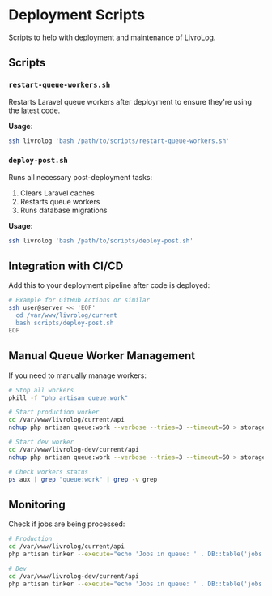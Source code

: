 # Deployment Scripts

Scripts to help with deployment and maintenance of LivroLog.

## Scripts

### `restart-queue-workers.sh`
Restarts Laravel queue workers after deployment to ensure they're using the latest code.

**Usage:**
```bash
ssh livrolog 'bash /path/to/scripts/restart-queue-workers.sh'
```

### `deploy-post.sh`
Runs all necessary post-deployment tasks:
1. Clears Laravel caches
2. Restarts queue workers
3. Runs database migrations

**Usage:**
```bash
ssh livrolog 'bash /path/to/scripts/deploy-post.sh'
```

## Integration with CI/CD

Add this to your deployment pipeline after code is deployed:

```bash
# Example for GitHub Actions or similar
ssh user@server << 'EOF'
  cd /var/www/livrolog/current
  bash scripts/deploy-post.sh
EOF
```

## Manual Queue Worker Management

If you need to manually manage workers:

```bash
# Stop all workers
pkill -f "php artisan queue:work"

# Start production worker
cd /var/www/livrolog/current/api
nohup php artisan queue:work --verbose --tries=3 --timeout=60 > storage/logs/queue-worker.log 2>&1 &

# Start dev worker
cd /var/www/livrolog-dev/current/api
nohup php artisan queue:work --verbose --tries=3 --timeout=60 > storage/logs/queue-worker.log 2>&1 &

# Check workers status
ps aux | grep "queue:work" | grep -v grep
```

## Monitoring

Check if jobs are being processed:

```bash
# Production
cd /var/www/livrolog/current/api
php artisan tinker --execute="echo 'Jobs in queue: ' . DB::table('jobs')->count();"

# Dev
cd /var/www/livrolog-dev/current/api
php artisan tinker --execute="echo 'Jobs in queue: ' . DB::table('jobs')->count();"
```